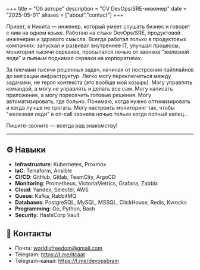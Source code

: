 +++
title = "Об авторе"
description = "CV DevOps/SRE-инженер"
date = "2025-05-01"
aliases = ["about","contact"]
+++

Привет, я Никита — инженер, который умеет слушать бизнес и говорит с ним на одном языке. Работаю на стыке DevOps/SRE, продуктовой инженерии и здравого смысла. Всегда работал только в продуктовых компаниях: запускал и развивал внутреннее IT, улучшал процессы, мониторил тысячи серваков, просыпался ночью от звонков "железной леди" и пьяным поднимал серваки на корпоративах.

За плечами тысячи решенных задач, начиная от построения пайплайнов до миграции инфраструктур. Легко могу переключаться между задачами, не теряя контекста (это вообще мой козырь). Могу управлять командой, а могу не управлять и делать все сам. Могу написать приложение, а могу поресечить готовые решения. Могу автоматизировать, где больно. Понимаю, когда нужно оптимизировать и когда лучше не трогать. Могу настроить мониторинг так, чтобы "железная леди" в on-call звонила ночью только когда полный капец...

Пишите-звоните — всегда рад знакомству!

---

## ⚙️ Навыки

- **Infrastructure**: Kubernetes, Proxmox 
- **IaC**: Terraform, Ansible 
- **CI/CD**: GitHub, Gitlab, TeamCity, ArgoCD
- **Monitoring**: Prometheus, VictoriaMetrics, Grafana, Zabbix  
- **Cloud**: Yandex, Selectel, AWS 
- **Queue**: Kafka, RabbitMQ
- **Databases**: PostgreSQL, MySQL, MSSQL, ClickHouse, Redis, Kvrocks
- **Programming**: Go, Python, Bash  
- **Security**: HashiCorp Vault

## 📧 Контакты

- Почта: worldisfreedom@gmail.com
- Telegram: https://t.me/itcaat
- Telegram-канал: https://t.me/devopsbrain
